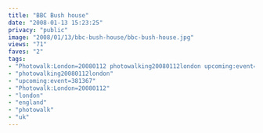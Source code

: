 ```yaml
---
title: "BBC Bush house"
date: "2008-01-13 15:23:25"
privacy: "public"
image: "2008/01/13/bbc-bush-house/bbc-bush-house.jpg"
views: "71"
faves: "2"
tags:
- "Photowalk:London=20080112 photowalking20080112london upcoming:event=381367 london england uk Photowalk:London=20080112"
- "photowalking20080112london"
- "upcoming:event=381367"
- "Photowalk:London=20080112"
- "london"
- "england"
- "photowalk"
- "uk"
---
```

<a href="/photos/2008/01/15/bbc-bush-house"></a>
